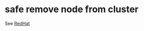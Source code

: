 # safe remove node from cluster
See [RedHat](https://access.redhat.com/documentation/en-us/red_hat_ceph_storage/2/html/administration_guide/adding_and_removing_osd_nodes)